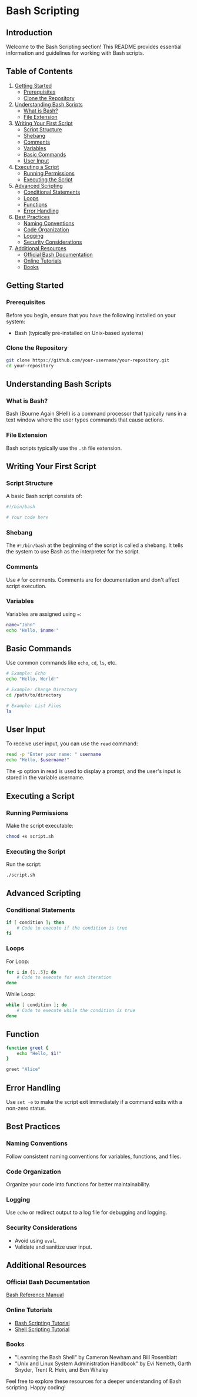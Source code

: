 # Bash Scripting

## Introduction

Welcome to the Bash Scripting section! This README provides essential information and guidelines for working with Bash scripts.

## Table of Contents

1. [Getting Started](#getting-started)
   - [Prerequisites](#prerequisites)
   - [Clone the Repository](#clone-the-repository)
2. [Understanding Bash Scripts](#understanding-bash-scripts)
   - [What is Bash?](#what-is-bash)
   - [File Extension](#file-extension)
3. [Writing Your First Script](#writing-your-first-script)
   - [Script Structure](#script-structure)
   - [Shebang](#shebang)
   - [Comments](#comments)
   - [Variables](#variables)
   - [Basic Commands](#basic-commands)
   - [User Input](#user-input)
4. [Executing a Script](#executing-a-script)
   - [Running Permissions](#running-permissions)
   - [Executing the Script](#executing-the-script)
5. [Advanced Scripting](#advanced-scripting)
   - [Conditional Statements](#conditional-statements)
   - [Loops](#loops)
   - [Functions](#functions)
   - [Error Handling](#error-handling)
6. [Best Practices](#best-practices)
   - [Naming Conventions](#naming-conventions)
   - [Code Organization](#code-organization)
   - [Logging](#logging)
   - [Security Considerations](#security-considerations)
7. [Additional Resources](#additional-resources)
   - [Official Bash Documentation](#official-bash-documentation)
   - [Online Tutorials](#online-tutorials)
   - [Books](#books)

## Getting Started

### Prerequisites

Before you begin, ensure that you have the following installed on your system:

- Bash (typically pre-installed on Unix-based systems)

### Clone the Repository

```bash
git clone https://github.com/your-username/your-repository.git
cd your-repository
``````

## Understanding Bash Scripts

### What is Bash?

Bash (Bourne Again SHell) is a command processor that typically runs in a text window where the user types commands that cause actions.

### File Extension

Bash scripts typically use the `.sh` file extension.

## Writing Your First Script

### Script Structure

A basic Bash script consists of:

```bash
#!/bin/bash

# Your code here
```

### Shebang

The `#!/bin/bash` at the beginning of the script is called a shebang. It tells the system to use Bash as the interpreter for the script.

### Comments

Use `#` for comments. Comments are for documentation and don't affect script execution.

### Variables

Variables are assigned using `=`:

```bash
name="John"
echo "Hello, $name!"
```

## Basic Commands

Use common commands like `echo`, `cd`, `ls`, etc.

```bash
# Example: Echo
echo "Hello, World!"

# Example: Change Directory
cd /path/to/directory

# Example: List Files
ls
```

## User Input

To receive user input, you can use the `read` command:

```bash
read -p "Enter your name: " username
echo "Hello, $username!"
```

The -p option in read is used to display a prompt, and the user's input is stored in the variable username.

## Executing a Script

### Running Permissions

Make the script executable:

```bash
chmod +x script.sh
```

### Executing the Script
Run the script:
```bash
./script.sh
```
## Advanced Scripting
### Conditional Statements

```bash
if [ condition ]; then
    # Code to execute if the condition is true
fi
```

### Loops
For Loop:
```bash
for i in {1..5}; do
    # Code to execute for each iteration
done
```
While Loop:
```bash
while [ condition ]; do
    # Code to execute while the condition is true
done
```
## Function
```bash
function greet {
    echo "Hello, $1!"
}

greet "Alice"
```


## Error Handling

Use `set -e` to make the script exit immediately if a command exits with a non-zero status.

## Best Practices

### Naming Conventions

Follow consistent naming conventions for variables, functions, and files.

### Code Organization

Organize your code into functions for better maintainability.

### Logging

Use `echo` or redirect output to a log file for debugging and logging.

### Security Considerations

- Avoid using `eval`.
- Validate and sanitize user input.

## Additional Resources

### Official Bash Documentation

[Bash Reference Manual](https://www.gnu.org/software/bash/manual/bash.html)

### Online Tutorials

- [Bash Scripting Tutorial](https://linuxconfig.org/bash-scripting-tutorial-for-beginners)
- [Shell Scripting Tutorial](https://www.shellscript.sh/)

### Books

- "Learning the Bash Shell" by Cameron Newham and Bill Rosenblatt
- "Unix and Linux System Administration Handbook" by Evi Nemeth, Garth Snyder, Trent R. Hein, and Ben Whaley

Feel free to explore these resources for a deeper understanding of Bash scripting. Happy coding!
